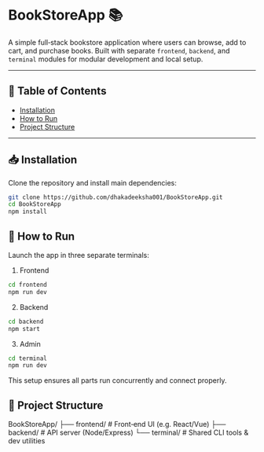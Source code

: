 # BookStoreApp 📚

A simple full‑stack bookstore application where users can browse, add to cart, and purchase books. Built with separate `frontend`, `backend`, and `terminal` modules for modular development and local setup.

---

## 📘 Table of Contents
- [Installation](#installation)
- [How to Run](#how-to-run)
- [Project Structure](#project-structure)

---

## 📥 Installation

Clone the repository and install main dependencies:
```bash
git clone https://github.com/dhakadeeksha001/BookStoreApp.git
cd BookStoreApp
npm install
```

## 🚀 How to Run

Launch the app in three separate terminals:

1. Frontend
```bash
cd frontend
npm run dev
```
2. Backend
```bash
cd backend
npm start
```
3. Admin
```bash
cd terminal
npm run dev
```
This setup ensures all parts run concurrently and connect properly.

## 📁 Project Structure
BookStoreApp/
├── frontend/      # Front‑end UI (e.g. React/Vue)
├── backend/       # API server (Node/Express)
└── terminal/      # Shared CLI tools & dev utilities

